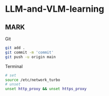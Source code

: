 # LLM-and-VLM-learning

## MARK
Git
```bash
git add . 
git commit -m 'commit'
git push -u origin main
```
Terminal
```bash
# set
source /etc/network_turbo
# unset
unset http_proxy && unset https_proxy
```